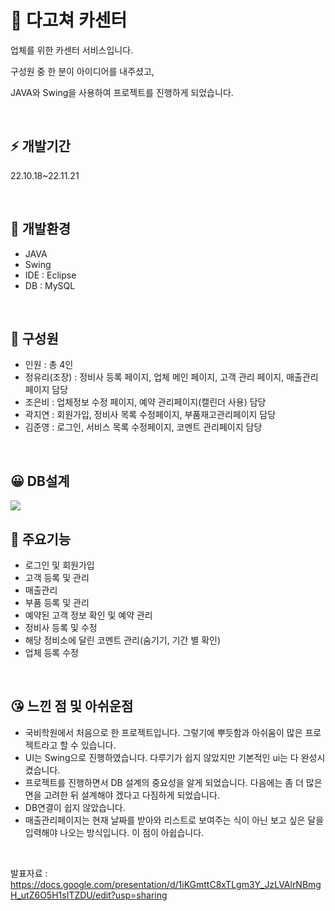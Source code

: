 # 🚗 다고쳐 카센터
<P>업체를 위한 카센터 서비스입니다.</P>
<P>구성원 중 한 분이 아이디어를 내주셨고, </P>
<P>JAVA와 Swing을 사용하여 프로젝트를 진행하게 되었습니다.</P>

<br>

## ⚡ 개발기간 

<P> 22.10.18~22.11.21</P>
<br>

##  🤗 개발환경
- JAVA
- Swing
- IDE : Eclipse
- DB : MySQL

<br>
  
## 🥰 구성원
- 인원 : 총 4인 
- 정유리(조장) : 정비사 등록 페이지, 업체 메인 페이지, 고객 관리 페이지, 매출관리 페이지 담당
- 조은비 : 업체정보 수정 페이지, 예약 관리페이지(캘린더 사용) 담당
- 곽지연 : 회원가입, 정비사 목록 수정페이지, 부품재고관리페이지 담당
- 김준영 : 로그인, 서비스 목록 수정페이지, 코멘트 관리페이지 담당
<br>

## 😀 DB설계
<img src="https://user-images.githubusercontent.com/101693599/221776611-a56af1f4-c05d-4bee-b3b4-4c5c919dee46.png">

<br>

  
## 🤩 주요기능
- 로그인 및 회원가입
- 고객 등록 및 관리
- 매출관리
- 부품 등록 및 관리
- 예약된 고객 정보 확인 및 예약 관리
- 정비사 등록 및 수정
- 해당 정비소에 달린 코멘트 관리(숨기기, 기간 별 확인)
- 업체 등록 수정

<br>
  
## 😘 느낀 점 및 아쉬운점
- 국비학원에서 처음으로 한 프로젝트입니다. 그렇기에 뿌듯함과 아쉬움이 많은 프로젝트라고 할 수 있습니다.
- UI는 Swing으로 진행하였습니다. 다루기가 쉽지 않았지만 기본적인 ui는 다 완성시켰습니다.
- 프로젝트를 진행하면서 DB 설계의 중요성을 알게 되었습니다. 다음에는 좀 더 많은 면을 고려한 뒤 설계해야 겠다고 다짐하게 되었습니다.
- DB연결이 쉽지 않았습니다.
- 매출관리페이지는 현재 날짜를 받아와 리스트로 보여주는 식이 아닌 보고 싶은 달을 입력해야 나오는 방식입니다. 이 점이 아쉽습니다.


<BR>

발표자료 : https://docs.google.com/presentation/d/1iKGmttC8xTLgm3Y_JzLVAlrNBmgH_utZ6O5H1sITZDU/edit?usp=sharing
